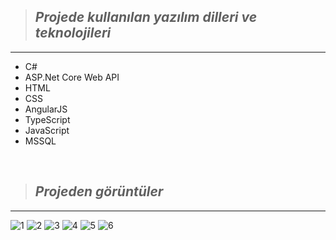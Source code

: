 > ## *Projede kullanılan yazılım dilleri ve teknolojileri*
---

* C#
* ASP.Net Core Web API
* HTML
* CSS
* AngularJS
* TypeScript
* JavaScript
* MSSQL

<br>

 > ## *Projeden görüntüler*
---

![1](https://user-images.githubusercontent.com/125551881/221510440-1e9b43ea-0195-4c30-92f3-01ed15342bd2.png)
![2](https://user-images.githubusercontent.com/125551881/221510451-4619d4ac-1dd1-4c76-9793-46e3b4707970.png)
![3](https://user-images.githubusercontent.com/125551881/221510455-674f1145-b705-4f87-b64d-a766e7ce87a0.png)
![4](https://user-images.githubusercontent.com/125551881/221510458-e690f1dc-bc9a-41e7-b99d-19673e7d62f7.png)
![5](https://user-images.githubusercontent.com/125551881/221510464-335e3647-3442-401a-b120-d23fb470a395.png)
![6](https://user-images.githubusercontent.com/125551881/221512978-58db378d-bf9b-490a-9734-d8b608d643c3.png)
